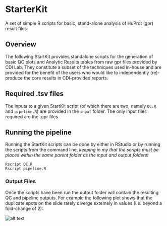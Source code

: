 # StarterKit
A set of simple R scripts for basic, stand-alone analysis of HuProt (gpr) result files.


## Overview
The following StartKit provides standalone scripts for the generation of basic QC plots and Analytic Results tables from raw gpr files provided by CDI Lab. They constitute a subset of the techniques used in-house and are provided for the benefit of the users who would like to independently (re)-produce the core results in CDI-provided reports.


## Required .tsv files
The inputs to a given StartKit script (of which there are two, namely `QC.R` and `pipeline.R`) are provided in the `input` folder. The only input files required are the .gpr files


## Running the pipeline
Running the StartKit scripts can be done by either in RStudio or by running the scripts from the command line, *keeping in my that the scripts must be places within the same parent folder as the input and output folders!*

```shell
Rscript QC.R
Rscript pipeline.R
```

### Output Files
Once the scripts have been run the output folder will contain the resulting QC and pipeline outputs. For example the following plot shows that the duplicate spots on the slide rarely diverge extemely in values (i.e. beyond a fold-change of 2):

![alt text](https://github.com/cdi-lab/SimplerStarterKit/blob/main/output/red_outs.png "divergent replicates are rare")
